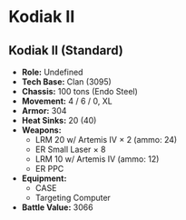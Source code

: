 # Kodiak II
## Kodiak II (Standard)
- **Role:** Undefined
- **Tech Base:** Clan (3095)
- **Chassis:** 100 tons (Endo Steel)
- **Movement:** 4 / 6 / 0, XL
- **Armor:** 304
- **Heat Sinks:** 20 (40)
- **Weapons:**
  - LRM 20 w/ Artemis IV × 2 (ammo: 24)
  - ER Small Laser × 8
  - LRM 10 w/ Artemis IV (ammo: 12)
  - ER PPC
- **Equipment:**
  - CASE
  - Targeting Computer
- **Battle Value:** 3066

